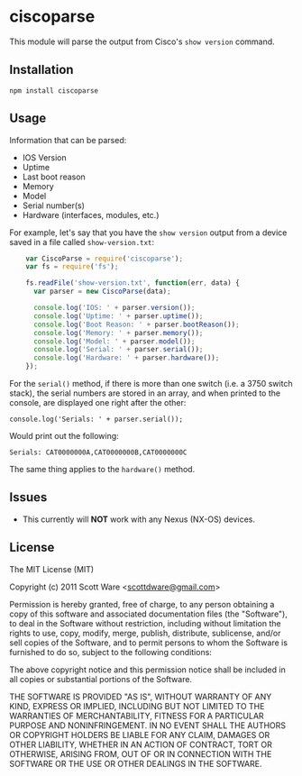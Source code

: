 # ciscoparse #

This module will parse the output from Cisco's `show version` command.

## Installation  ##

    npm install ciscoparse

## Usage ##

Information that can be parsed:

- IOS Version
- Uptime
- Last boot reason
- Memory
- Model
- Serial number(s)
- Hardware (interfaces, modules, etc.)

For example, let's say that you have the `show version` output from a device
saved in a file called `show-version.txt`:

~~~javascript
    var CiscoParse = require('ciscoparse');
    var fs = require('fs');

    fs.readFile('show-version.txt', function(err, data) {
      var parser = new CiscoParse(data);

      console.log('IOS: ' + parser.version());
      console.log('Uptime: ' + parser.uptime());
      console.log('Boot Reason: ' + parser.bootReason());
      console.log('Memory: ' + parser.memory());
      console.log('Model: ' + parser.model());
      console.log('Serial: ' + parser.serial());
      console.log('Hardware: ' + parser.hardware());
    });
~~~

For the `serial()` method, if there is more than one switch (i.e. a 3750 switch
stack), the serial numbers are stored in an array, and when printed to the console,
are displayed one right after the other:

    console.log('Serials: ' + parser.serial());

Would print out the following:

    Serials: CAT0000000A,CAT0000000B,CAT0000000C

The same thing applies to the `hardware()` method.

## Issues ##

- This currently will **NOT** work with any Nexus (NX-OS) devices.

## License ##

The MIT License (MIT)

Copyright (c) 2011 Scott Ware <<scottdware@gmail.com>>

Permission is hereby granted, free of charge, to any person obtaining a copy of
this software and associated documentation files (the "Software"), to deal in
the Software without restriction, including without limitation the rights to
use, copy, modify, merge, publish, distribute, sublicense, and/or sell copies of
the Software, and to permit persons to whom the Software is furnished to do so,
subject to the following conditions:

The above copyright notice and this permission notice shall be included in all
copies or substantial portions of the Software.

THE SOFTWARE IS PROVIDED "AS IS", WITHOUT WARRANTY OF ANY KIND, EXPRESS OR
IMPLIED, INCLUDING BUT NOT LIMITED TO THE WARRANTIES OF MERCHANTABILITY, FITNESS
FOR A PARTICULAR PURPOSE AND NONINFRINGEMENT. IN NO EVENT SHALL THE AUTHORS OR
COPYRIGHT HOLDERS BE LIABLE FOR ANY CLAIM, DAMAGES OR OTHER LIABILITY, WHETHER
IN AN ACTION OF CONTRACT, TORT OR OTHERWISE, ARISING FROM, OUT OF OR IN
CONNECTION WITH THE SOFTWARE OR THE USE OR OTHER DEALINGS IN THE SOFTWARE.

